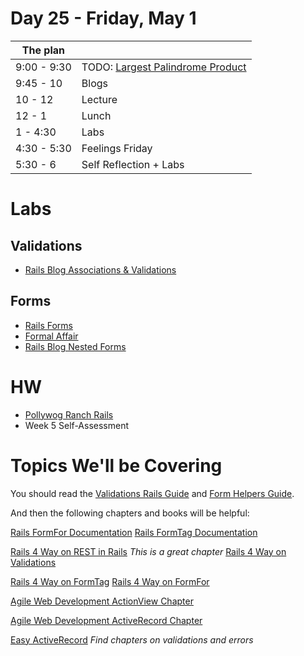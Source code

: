# Day 25 - Friday, May 1

The plan        |      |
----------------|-------
9:00 - 9:30     | TODO: [Largest Palindrome Product](http://learn.co/lessons/3934)
9:45 - 10       | Blogs
10 - 12         | Lecture
12 - 1          | Lunch
1 - 4:30        | Labs
4:30 - 5:30     | Feelings Friday
5:30 - 6        | Self Reflection + Labs

# Labs

## Validations

* [Rails Blog Associations & Validations](http://learn.co/lessons/3580)

## Forms

* [Rails Forms](http://learn.co/lessons/3581)
* [Formal Affair](http://learn.co/lessons/3582)
* [Rails Blog Nested Forms](http://learn.co/lessons/3583)

# HW

* [Pollywog Ranch Rails](http://learn.co/lessons/3586)
* Week 5 Self-Assessment

# Topics We'll be Covering

You should read the [Validations Rails Guide](http://guides.rubyonrails.org/active_record_validations.html) and [Form Helpers Guide](http://guides.rubyonrails.org/form_helpers.html).

And then the following chapters and books will be helpful:

[Rails FormFor Documentation](http://api.rubyonrails.org/classes/ActionView/Helpers/FormHelper.html)
[Rails FormTag Documentation](http://api.rubyonrails.org/classes/ActionView/Helpers/FormTagHelper.html)

[Rails 4 Way on REST in Rails](http://books.flatironschool.com/books/104?page=80) _This is a great chapter_
[Rails 4 Way on Validations](http://books.flatironschool.com/books/104?page=247)

[Rails 4 Way on FormTag](http://mozilla.github.io/pdf.js/web/viewer.html?file=http://flatiron-booxr.s3.amazonaws.com/uploads/type/file/206/TheRails4Way.pdf#section.11.11)
[Rails 4 Way on FormFor](http://mozilla.github.io/pdf.js/web/viewer.html?file=http://flatiron-booxr.s3.amazonaws.com/uploads/type/file/206/TheRails4Way.pdf#section.11.9)

[Agile Web Development ActionView Chapter](http://books.flatironschool.com/books/107?page=346)

[Agile Web Development ActiveRecord Chapter](http://mozilla.github.io/pdf.js/web/viewer.html?file=http://flatiron-booxr.s3.amazonaws.com/uploads/type/file/209/agile-web-development-with-rails-4_p1_0.pdf#chp.ar)

[Easy ActiveRecord](http://books.flatironschool.com/books/113) _Find chapters on validations and errors_
